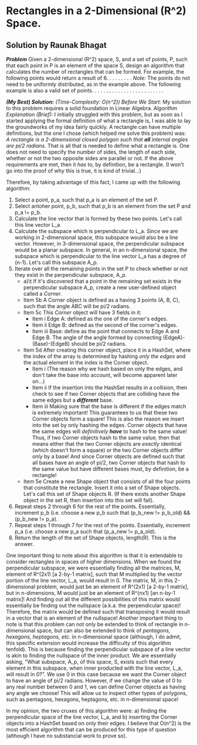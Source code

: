 # Rectangles in a 2-Dimensional (R^2) Space.
## Solution by Raunak Bhagat

_**Problem**_
Given a 2-dimensional (R^2) space, S, and a set of points, P, such that each point in P is an element of the space S, design an algorithm that calculates the number of rectangles that can be formed.
For example, the following points would return a result of 6.
	.     .     .     .
	.     .     .     .
*Note:* The points do not need to be uniformly distributed, as in the example above. The following example is also a valid set of points.
	.    .   .     .       ...      .
	   .               . .
	. . .     .   . . .   .   .  .
	       .    .                   .  .

_**(My Best) Solution:** (Time-Complexity: O(n^2))_
*Before We Start:* My solution to this problem requires a solid foundation in Linear Algebra.
*Algorithm Explanation (Brief):*
I initially struggled with this problem, but as soon as I started applying the formal definition of what a rectangle is, I was able to lay the groundworks of my idea fairly quickly.
A rectangle can have multiple definitions, but the one I chose (which helped me solve this problem) was:
_A rectangle is a 2-dimensional closed polygon such that **all** internal angles are pi/2 radians._
That is all that is needed to define what a rectangle is. One does not need to specify the number of sides, the length of each side, whether or not the two opposite sides are parallel or not. If the above requirements are met, then it *has* to, by definition, be a rectangle. (I won't go into the proof of why this is true, it is kind of trivial...)

Therefore, by taking advantage of this fact, I came up with the following algorithm:
1.	Select a point, p_a, such that p_a is an element of the set P.
2.	Select antoher point, p_b, such that p_b is an element from the set P and p_a != p_b.
3.	Calculate the line vector that is formed by these two points. Let's call this line vector L_a.
4.	Calculate the subspace which is perpendicular to L_a. Since we are working in 2-dimensional space, this subspace would also be a line vector. However, in 3-dimensional space, the perpendicular subspace would be a planar subspace. In general, in an n-dimensional space, the subspace which is perpendicular to the line vector L_a has a degree of (n-1). Let's call this subspace A_p.
5.	Iterate over all the remaining points in the set P to check whether or not they exist in the perpendicular subspace, A_p.
	* a)\t	If it's discovered that a point in the remaining set exists in the perpendicular subspace A_p, create a new user-defined object called a *Corner*.
	* Item 5b	A Corner object is defined as a having 3 points (A, B, C), such that the angle ABC will be pi/2 radians.
	* Item 5c	This *Corner* object will have 3 fields in it:
		* Item i	Edge A: defined as the one of the corner's edges.
		* Item ii	Edge B: defined as the second of the corner's edges.
		* Item iii	Base: define as the point that connects to Edge A and Edge B. The angle of the angle formed by connecting (EdgeA)-(Base)-(EdgeB) should be pi/2 radians.
	* Item 5d	After creating this corner object, place it in a HashSet, where the index of the array is determined by hashing *only the edges* and the actual element in the index is the Corner object.
		* Item i	(The reason why we hash based on only the edges, and don't take the base into account, will become apparent later on...)
		* Item ii	If the insertion into the HashSet results in a collision, then check to see if two Corner objects that are colliding have the same edges but a _**different**_ base.
		* Item iii	Making sure that the base is different if the edges match is extremely important! This guarantees to us that these two Corner objects form a square! This is also the reason we insert into the set by only hashing the edges. Corner objects that have the same edges will *definitively __have__* to hash to the same value! Thus, if two Corner objects hash to the same value, then that means either that the two Corner objects are *exactly* identical (which doesn't form a square) or the two Corner objects differ only by a base! And since Corner objects are defined such that all bases have an angle of pi/2, two Corner objects that hash to the same value but have different bases must, by definition, be a rectangle!
	* Item 5e	Create a new Shape object that consists of all the four points that constitute the rectangle. Insert it into a set of Shape objects. Let's call this set of Shape objects R. (If there exists another Shape object in the set R, then insertion into this set will fail).
6.	Repeat steps 2 through 6 for the rest of the points. Essentially, increment p_b (i.e. choose a new p_b such that (p_b_new != p_b_old) && (p_b_new != p_a).
7.	Repeat steps 1 through 7 for the rest of the points. Essentially, increment p_a (i.e. choose a new p_a such that (p_a_new != p_a_old).
8.	Return the length of the set of Shape objects, length(R). This is the answer.


One important thing to note about this algorithm is that it is extendable to consider rectangles in spaces of higher dimensions. When we found the perpendicular subspace, we were essentially finding all the matrices, M, element of R^(2x1) [a 2-by-1 matrix], such that M multiplied by the vector portion of the line vector, L_a, would result in 0. The matrix, M, in this 2-dimensional problem, would just be an element of R^(2x1) [a 2-by-1 matrix], but in n-dimensions, M would just be an element of R^(nx1) [an n-by-1 matrix]! And finding out all the different possibilities of this matrix would essentially be finding out the nullspace (a.k.a. the perpendicular space)! Therefore, the matrix would be defined such that transposing it would result in a vector that is an element of the nullspace!
Another important thing to note is that this problem can not only be extended to think of rectangle in n-dimensional space, but can also be extended to think of *pentagons, hexagons, heptagons, etc.* in n-dimensional space (although, I do admit, this specific extension would increase the difficulty of this algorithm tenfold). This is because finding the perpendicular subspace of a line vector is akin to finding the nullspace of the inner product. We are essentially asking, "What subspace, A_p, of this space, S, exists such that every element in this subspace, when inner producted with the line vector, L_a, will result in 0?". We use 0 in this case because we want the Corner object to have an angle of pi/2 radians. However, if we change the value of 0 to any real number between 0 and 1, we can define Corner objects as having any  angle we choose! This will allow us to inspect other types of polygons, such as pentagons, hexagons, heptagons, etc. in n-dimensional space!

In my opinion, the two cruxes of this algorithm were: a) finding the perpendicular space of the line vector, L_a, and b) inserting the Corner objects into a HashSet based on only their edges. I believe that O(n^2) is the most efficient algorithm that can be produced for this type of question (although I have no substancial work to prove so).
